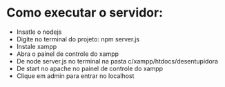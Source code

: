 # Como executar o servidor:
- Insatle o nodejs
- Digite no terminal do projeto: npm server.js
- Instale xampp
- Abra o painel de controle do xampp
- De node server.js no terminal na pasta c/xampp/htdocs/desentupidora
- De start no apache no painel de controle do xampp
- Clique em admin para entrar no localhost


